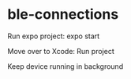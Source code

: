 # ble-connections


Run expo project: expo start

Move over to Xcode: Run project

Keep device running in background
